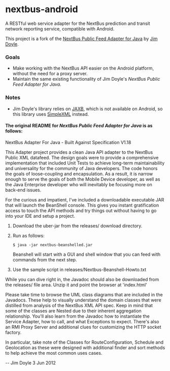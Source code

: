 nextbus-android
===============

A RESTful web service adapter for the NextBus prediction and transit network reporting service, compatible with Android.

This project is a fork of the [NextBus Public Feed Adapter for Java](http://sourceforge.net/projects/nextbusapi/) by [Jim Doyle](http://jim_doyle.users.sourceforge.net/).

### Goals

- Make working with the NextBus API easier on the Android platform, without the need for a proxy server.
- Maintain the same existing functionality of Jim Doyle's *NextBus Public Feed Adapter for Java*.

### Notes

- Jim Doyle's library relies on [JAXB](http://en.wikipedia.org/wiki/Java_Architecture_for_XML_Binding), which is not available on Android, so this library uses [SimpleXML](http://simple.sourceforge.net/home.php) instead.


#### The original README for *NextBus Public Feed Adapter for Java* is as follows:

NextBus Adapter For Java - Built Against Specification V1.18

This Adapter project provides a clean Java API adapter to the NextBus
Public XML datafeed. The design goals were to provide a comprehensive
implementation that included Unit Tests to achieve long-term maintainability
and universality for the community of Java developers. The code honors
the goals of loose-coupling and encapsulation. As a result, it is narrow
enough to serve the goals of both the Mobile Device developer, as well as the
Java Enterprise developer who will inevitably be focusing more on back-end issues.

For the curious and impatient, I've included a downloadable executable
JAR that will launch the BeanShell console. This gives you 
instant gratification access to touch the API methods and try things out 
without having to go into your IDE and setup a project.  

1.  Download the uber-jar from the releases/ download directory.
2.  Run as follows:

        $ java -jar nextbus-beanshelled.jar

    Beanshell will start with a GUI and shell window that you can feed with commands from the next step.
3.  Use the sample script in releases/Nextbus-Beanshell-Howto.txt

While you can dive right in, the Javadoc should also be downloaded 
from the releases/ file area. Unzip it and point the browser at 'index.html'

Please take time to browse the UML class diagrams that are included
in the Javadocs. These help to visually understand the domain classes
that were distilled from analysis of the NextBus XML API spec. Keep
in mind that some of the classes are Nested due to their inherent 
aggregation relationship.  You'll also learn from the Javadoc how
to instantiate the Service Adapter, how to call, and what Exceptions
to expect. There's also an RMI Proxy Server and additional clues for
customizing the HTTP socket factory.

In particular, take note of the Classes for RouteConfiguration,
Schedule and Geolocation as these were designed with additional
finder and sort methods to help achieve the most common uses cases.

-- Jim Doyle     3 Jun 2012

